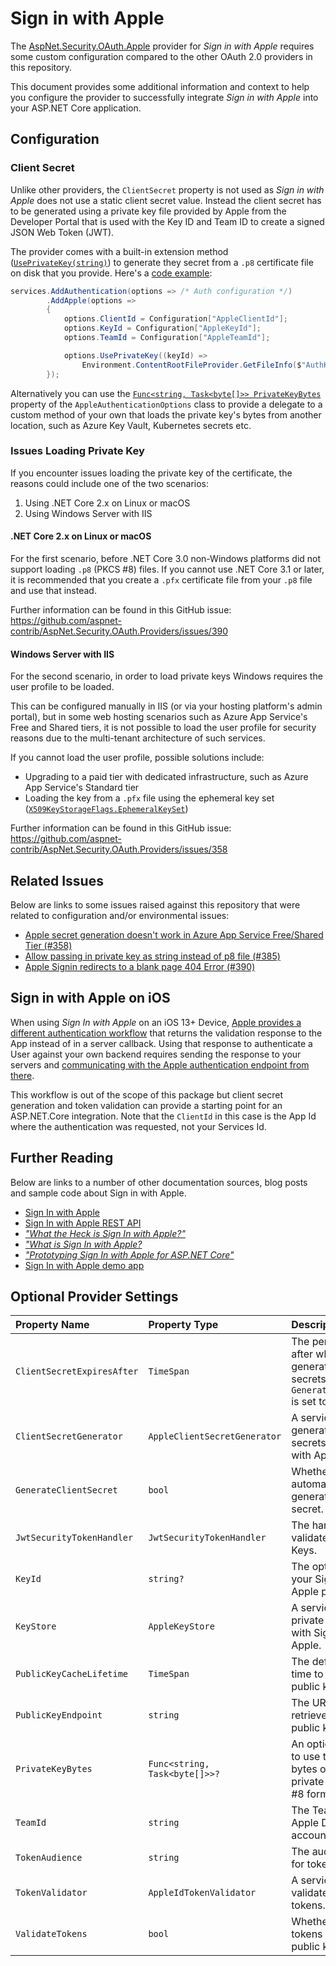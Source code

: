 # Sign in with Apple

The [AspNet.Security.OAuth.Apple](https://www.nuget.org/packages/AspNet.Security.OAuth.Apple/ "AspNet.Security.OAuth.Apple on NuGet.org") provider for _Sign in with Apple_ requires some custom configuration compared to the other OAuth 2.0 providers in this repository.

This document provides some additional information and context to help you configure the provider to successfully integrate _Sign in with Apple_ into your ASP.NET Core application.

## Configuration

### Client Secret

Unlike other providers, the `ClientSecret` property is not used as _Sign in with Apple_ does not use a static client secret value. Instead the client secret has to be generated using a private key file provided by Apple from the Developer Portal that is used with the Key ID and Team ID to create a signed JSON Web Token (JWT).

The provider comes with a built-in extension method ([`UsePrivateKey(string)`](https://github.com/aspnet-contrib/AspNet.Security.OAuth.Providers/blob/8e4c19008f518f3730bab90a980e01347ba6f3d3/src/AspNet.Security.OAuth.Apple/AppleAuthenticationOptionsExtensions.cs#L20-L33 "UsePrivateKey() extension method")) to generate they secret from a `.p8` certificate file on disk that you provide. Here's a [code example](https://github.com/martincostello/SignInWithAppleSample/blob/245bb70a164b66ec98ea3c2040a7387b0a3e8f0e/src/SignInWithApple/Startup.cs#L37-L46 "Example code to configure the Apple provider"):

```csharp
services.AddAuthentication(options => /* Auth configuration */)
        .AddApple(options =>
        {
            options.ClientId = Configuration["AppleClientId"];
            options.KeyId = Configuration["AppleKeyId"];
            options.TeamId = Configuration["AppleTeamId"];

            options.UsePrivateKey((keyId) =>
                Environment.ContentRootFileProvider.GetFileInfo($"AuthKey_{keyId}.p8"));
        });
```

Alternatively you can use the [`Func<string, Task<byte[]>> PrivateKeyBytes`](https://github.com/aspnet-contrib/AspNet.Security.OAuth.Providers/blob/8e4c19008f518f3730bab90a980e01347ba6f3d3/src/AspNet.Security.OAuth.Apple/AppleAuthenticationOptions.cs#L78-L85 "Definition of PrivateKeyBytes property") property of the `AppleAuthenticationOptions` class to provide a delegate to a custom method of your own that loads the private key's bytes from another location, such as Azure Key Vault, Kubernetes secrets etc.

### Issues Loading Private Key

If you encounter issues loading the private key of the certificate, the reasons could include one of the two scenarios:

  1. Using .NET Core 2.x on Linux or macOS
  1. Using Windows Server with IIS

#### .NET Core 2.x on Linux or macOS

For the first scenario, before .NET Core 3.0 non-Windows platforms did not support loading `.p8` (PKCS #8) files. If you cannot use .NET Core 3.1 or later, it is recommended that you create a `.pfx` certificate file from your `.p8` file and use that instead.

Further information can be found in this GitHub issue: https://github.com/aspnet-contrib/AspNet.Security.OAuth.Providers/issues/390

#### Windows Server with IIS

For the second scenario, in order to load private keys Windows requires the user profile to be loaded.

This can be configured manually in IIS (or via your hosting platform's admin portal), but in some web hosting scenarios such as Azure App Service's Free and Shared tiers, it is not possible to load the user profile for security reasons due to the multi-tenant architecture of such services.

If you cannot load the user profile, possible solutions include:

  * Upgrading to a paid tier with dedicated infrastructure, such as Azure App Service's Standard tier
  * Loading the key from a `.pfx` file using the ephemeral key set ([`X509KeyStorageFlags.EphemeralKeySet`](https://docs.microsoft.com/en-us/dotnet/api/system.security.cryptography.x509certificates.x509keystorageflags?view=netcore-3.1 "X509KeyStorageFlags Enum on docs.microsoft.com"))

Further information can be found in this GitHub issue: https://github.com/aspnet-contrib/AspNet.Security.OAuth.Providers/issues/358

## Related Issues

Below are links to some issues raised against this repository that were related to configuration and/or environmental issues:

  * [Apple secret generation doesn't work in Azure App Service Free/Shared Tier (#358)](https://github.com/aspnet-contrib/AspNet.Security.OAuth.Providers/issues/358 "Apple secret generation doesn't work in Azure App Service Free/Shared Tier")
  * [Allow passing in private key as string instead of p8 file (#385)](https://github.com/aspnet-contrib/AspNet.Security.OAuth.Providers/issues/385 "Allow passing in private key as string instead of p8 file")
  * [Apple Signin redirects to a blank page 404 Error (#390)](https://github.com/aspnet-contrib/AspNet.Security.OAuth.Providers/issues/390 "Apple Signin redirects to a blank page 404 Error")

## Sign in with Apple on iOS

When using _Sign In with Apple_ on an iOS 13+ Device, [Apple provides a different authentication workflow](https://developer.apple.com/documentation/authenticationservices) that returns the validation response to the App instead of in a server callback. Using that response to authenticate a User against your own backend requires sending the response to your servers and [communicating with the Apple authentication endpoint from there](https://developer.apple.com/documentation/sign_in_with_apple/generate_and_validate_tokens). 

This workflow is out of the scope of this package but client secret generation and token validation can provide a starting point for an ASP.NET.Core integration. Note that the `ClientId` in this case is the App Id where the authentication was requested, not your Services Id.

## Further Reading

Below are links to a number of other documentation sources, blog posts and sample code about Sign in with Apple.

  * [Sign In with Apple](https://developer.apple.com/sign-in-with-apple/ "Sign In with Apple - developer.apple.com")
  * [Sign In with Apple REST API](https://developer.apple.com/documentation/signinwithapplerestapi "Sign In with Apple REST API - developer.apple.com")
  * [_"What the Heck is Sign In with Apple?"_](https://developer.okta.com/blog/2019/06/04/what-the-heck-is-sign-in-with-apple "What the Heck is Sign In with Apple? - developer.okta.com")
  * [_"What is Sign In with Apple?_](https://auth0.com/blog/what-is-sign-in-with-apple-a-new-identity-provider/ "Sign In with Apple: Learn About the New Identity Provider - auth0.com")
  * [_"Prototyping Sign In with Apple for ASP.NET Core"_](https://blog.martincostello.com/sign-in-with-apple-prototype-for-aspnet-core/ "Prototyping Sign In with Apple for ASP.NET Core")
  * [Sign In with Apple demo app](https://signinwithapple.azurewebsites.net/ "Sign In with Apple demo app - signinwithapple.azurewebsites.net")

## Optional Provider Settings

| Property Name | Property Type | Description | Default Value |
|:--|:--|:--|:--|
| `ClientSecretExpiresAfter` | `TimeSpan` | The period of time after which generated client secrets expire if `GenerateClientSecret` is set to `true`. | 6 months |
| `ClientSecretGenerator` | `AppleClientSecretGenerator` | A service that generates client secrets for Sign In with Apple. | _An internal implementation_ |
| `GenerateClientSecret` | `bool` | Whether to automatically generate a client secret. | `false` |
| `JwtSecurityTokenHandler` | `JwtSecurityTokenHandler` | The handler to use to validate JSON Web Keys. | `new JwtSecurityTokenHandler()` |
| `KeyId` | `string?` | The optional ID for your Sign in with Apple private key. | `null` |
| `KeyStore` | `AppleKeyStore` | A service that loads private keys to use with Sign In with Apple. | _An internal implementation_ |
| `PublicKeyCacheLifetime` | `TimeSpan` | The default period of time to cache Apple public key(s) for. | `TimeSpan.FromMinutes(15)` |
| `PublicKeyEndpoint` | `string` | The URI to use to retrieve the Apple public keys. | `AppleAuthenticationDefaults.PublicKeyEndpoint` |
| `PrivateKeyBytes` | `Func<string, Task<byte[]>>?` | An optional delegate to use to get the raw bytes of the client's private key in PKCS #8 format. | `null` |
| `TeamId` | `string` | The Team ID for your Apple Developer account. | `""` |
| `TokenAudience` | `string` | The audience used for tokens. | `AppleAuthenticationConstants.Audience` |
| `TokenValidator` | `AppleIdTokenValidator` | A service that validates Apple ID tokens. | `An internal implementation` |
| `ValidateTokens` | `bool` | Whether to validate tokens using Apple's public key. | `true` |
